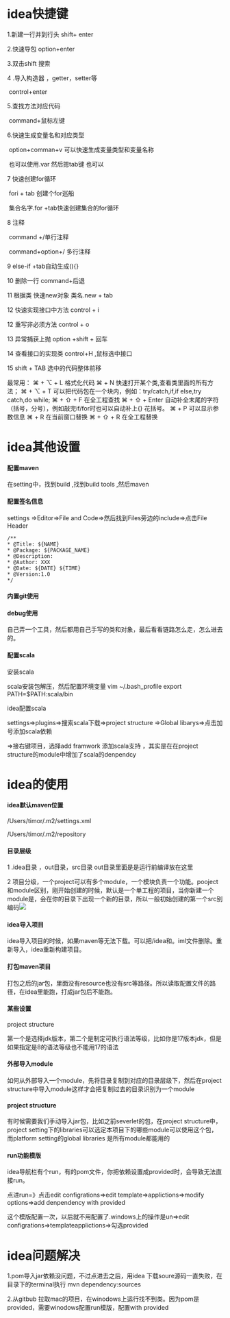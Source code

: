 # idea快捷键 

1.新建一行并到行头 shift+ enter

2.快速导包 option+enter

3.双击shift 搜索

4 .导入构造器 ，getter，setter等

​	control+enter

5.查找方法对应代码 

​	command+鼠标左键

6.快速生成变量名和对应类型

​	option+comman+v 可以快速生成变量类型和变量名称

​	也可以使用.var 然后摁tab键 也可以

7 快速创建for循环  

​	fori + tab  创建个for巡船

​	集合名字.for +tab快速创建集合的for循环

8 注释

​	command +/单行注释

​	command+option+/ 多行注释

9 else-if +tab自动生成(){}

10 删除一行  command+后退 

11 根据类 快速new对象   类名.new + tab   

12 快速实现接口中方法 control + i

12 重写非必须方法 control + o

13 异常捕获上抛 option +shift + 回车

14 查看接口的实现类 control+H ,鼠标选中接口

15 shift + TAB 选中的代码整体前移







最常用：
⌘ + ⌥ + L 格式化代码
⌘ + N 快速打开某个类,查看类里面的所有方法；
⌘ + ⌥ + T 可以把代码包在一个块内，例如：try/catch,if,if else,try catch,do while;
⌘ + ⇧ + F 在全工程查找
⌘ + ⇧ + Enter 自动补全末尾的字符（括号，分号），例如敲完if/for时也可以自动补上{}
花括号。
⌘ + P 可以显示参数信息
⌘ + R 在当前窗口替换
⌘ + ⇧ + R 在全工程替换





# idea其他设置

#### 配置maven 

在setting中，找到build ,找到build tools ,然后maven

#### 配置签名信息

settings =>Editor=>File and Code=>然后找到Files旁边的include=>点击File Header

```
/**  
* @Title: ${NAME}
* @Package: ${PACKAGE_NAME}
* @Description:
* @Author: XXX
* @Date: ${DATE} ${TIME}
* @Version:1.0
*/
```

#### 内置git使用



#### debug使用

自己弄一个工具，然后都用自己手写的类和对象，最后看看链路怎么走，怎么进去的。



#### 配置scala

安装scala

scala安装包解压，然后配置环境变量  vim ~/.bash_profile    export PATH=$PATH:scala/bin

idea配置scala

settings=>plugins=>搜索scala下载=>project structure =>Global libarys=>点击加号添加scala依赖

=>接右键项目，选择add framwork 添加scala支持 ，其实是在在project structure的module中增加了scala的denpendcy







# idea的使用

#### idea默认maven位置

/Users/timor/.m2/settings.xml

/Users/timor/.m2/repository

#### 目录层级 

1   .idea目录  ，out目录，src目录   out目录里面是是运行前编译放在这里

2   项目分级，一个project可以有多个module，一个模块负责一个功能。pooject和module区别，刚开始创建的时候，默认是一个单工程的项目，当你新建一个module是，会在你的目录下出现一个新的目录，所以一般初始创建的第一个src别编码![](/Users/timor/Desktop/近期准备/md图片/project_module.png)



#### idea导入项目

idea导入项目的时候，如果maven等无法下载。可以把/idea和。iml文件删除。重新导入，idea重新构建项目。



#### 打包maven项目

打包之后的jar包，里面没有resource也没有src等路径。所以读取配置文件的路径，在idea里能跑，打成jar包后不能跑。



#### 某些设置

project structure 

第一个是选择jdk版本，第二个是制定可执行语法等级，比如你是17版本jdk，但是如果指定是8的语法等级也不能用17的语法



#### 外部导入module

如何从外部导入一个module，先将目录复制到对应的目录层级下，然后在project structure中导入module这样才会把复制过去的目录识别为一个module

#### 

#### project structure

有时候需要我们手动导入jar包，比如之前severlet的包，在project structure中，project setting下的libraries可以选定本项目下的哪些module可以使用这个包，而platform setting的global libraries 是所有module都能用的

#### run功能模版

idea导航栏有个run，有的pom文件，你把依赖设置成<scop>provided</scop>时，会导致无法直接run。

点进run=》点击edit configrations=>edit template=>applictions=>modify options=>add denpendency with provided

这个模版配置一次，以后就不用配置了.windows上的操作是un=>edit configrations=>templateapplictions=>勾选provided



# idea问题解决

1.pom导入jar依赖没问题，不过点进去之后，用idea 下载soure源码一直失败，在目录下的terminal执行 mvn dependency:sources

2.从gitbub 拉取mac的项目，在winodows上运行找不到类。因为pom是provided，需要winodows配置run模版，配置with provided

